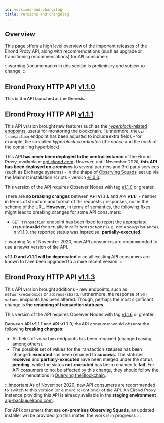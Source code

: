 ```yaml
---
id: versions-and-changelog
title: Versions and Changelog
---
```


## **Overview**

This page offers a high level overview of the important releases of the Elrond Proxy API, along with recommendations (such as upgrade or transitioning recommendations) for API consumers.


:::warning
Documentation in this section is preliminary and subject to change.
:::

## **Elrond Proxy HTTP API [v1.1.0](https://github.com/ElrondNetwork/elrond-proxy-go/releases/tag/v1.1.0)**

This is the API launched at the Genesis.

## **Elrond Proxy HTTP API [v1.1.1](https://github.com/ElrondNetwork/elrond-proxy-go/releases/tag/v1.1.1)**

This API version brought new features such as the [*hyperblock*-related endpoints](https://docs.elrond.com/tools/rest-api-overview/blocks#get-hyperblock-by-nonce), useful for monitoring the blockchain. Furthermore, the `GET transaction` endpoint has been adjusted to include extra fields - for example, the so-called *hyperblock coordinates* (the *nonce* and the *hash* of the containing hyperblock).

This API **has never been deployed to the central instance** of the Elrond Proxy, available at [api.elrond.com](https://api.elrond.com/). However, until November 2020, **this API has been deployed on-premises** to several partners and 3rd party services (such as Exchange systems) - in the shape of [Observing Squads](https://docs.elrond.com/observing-squad), set up via the Mainnet installation scripts - version [e1.0.0](https://github.com/ElrondNetwork/elrond-go-scripts-mainnet/releases/tag/e1.0.0).

This version of the API requires Observer Nodes with tag [e1.1.0](https://github.com/ElrondNetwork/elrond-go/releases/tag/e1.1.0) or greater.

There are **no breaking changes** between API **v1.1.0** and API **v1.1.1** - neither in terms of structure and format of the requests / responses, nor in the scheme of the URL. **However**, in terms of semantics, the following fixes might lead to breaking changes for some API consumers:

- `GET transaction` endpoint has been fixed to report the appropriate status **invalid** for actually *invalid transactions* (e.g. not enough balance). In v1.1.0, the reported status was imprecise: **partially-executed**.


:::warning
As of November 2020, new API consumers are recommended to use a newer version of the API. 

**v1.1.0 and v1.1.1 will be deprecated** once all existing API consumers are known to have been upgraded to a more recent version.
:::

## **Elrond Proxy HTTP API [v1.1.3](https://github.com/ElrondNetwork/elrond-proxy-go/releases/tag/v1.1.3)**

This API version brought additions - new endpoints, such as `network/economics` or `address/shard`. Furthermore, the response of `vm-values` endpoints has been altered. Though, perhaps the most significant change is **the renaming of transaction statuses**.

This version of the API requires Observer Nodes with tag [v1.1.6](https://github.com/ElrondNetwork/elrond-go/releases/tag/v1.1.6) or greater.

Between API **v1.1.1** and API **v1.1.3**, the API consumer would observe the following **breaking changes**:

- All fields of `vm-values` endpoints has been renamed (changed casing, among others).
- The possible set of values for the transaction statuses has been changed: **executed** has been renamed to **success.** The statuses **received** and **partially-executed** have been merged under the status **pending**, while the status **not-executed** has been renamed to **fail**. For API consumers to not be affected by this change, they should follow the recommendations in [Querying the Blockchain](https://docs.elrond.com/querying-the-blockchain).


:::important
As of November 2020, new API consumers are recommended to switch to this version (or a more recent one) of the API. An Elrond Proxy instance providing this API is already available in the **staging environment** [api-backup.elrond.com](https://api-backup.elrond.com/).

For API consumers that use **on-premises Observing Squads**, an updated installer will be provided (on this matter, the work is in progress).
:::